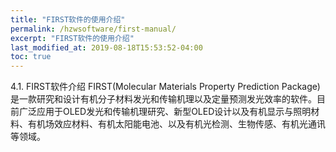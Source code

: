 ```yaml
---
title: "FIRST软件的使用介绍"
permalink: /hzwsoftware/first-manual/
excerpt: "FIRST软件的使用介绍"
last_modified_at: 2019-08-18T15:53:52-04:00
toc: true
---
```


4.1.	FIRST软件介绍
FIRST(Molecular Materials Property Prediction Package)是一款研究和设计有机分子材料发光和传输机理以及定量预测发光效率的软件。目前广泛应用于OLED发光和传输机理研究、新型OLED设计以及有机显示与照明材料、有机场效应材料、有机太阳能电池、以及有机光检测、生物传感、有机光通讯等领域。
